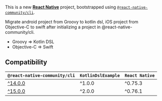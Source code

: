 This is a new [**React Native**](https://reactnative.dev) project, bootstrapped using [`@react-native-community/cli`](https://github.com/react-native-community/cli).

Migrate android project from Groovy to kotlin dsl, iOS project from Objective-C to swift after initializing a project in @react-native-community/cli.

- Groovy => Kotlin DSL
- Objective-C => Swift

## Compatibility

| `@react-native-community/cli`                                      | `KotlinDslExample`          |`React Native`          |
| ------------------------------------------------------------------ | --------------------------- |--------------------------- |
| [^14.0.0](https://github.com/react-native-community/cli/tree/14.x) | ^1.0.0                      |^0.75.3                      |
| [^15.0.0](https://github.com/react-native-community/cli/tree/15.x) | ^2.0.0                      |^0.76.1                      |

